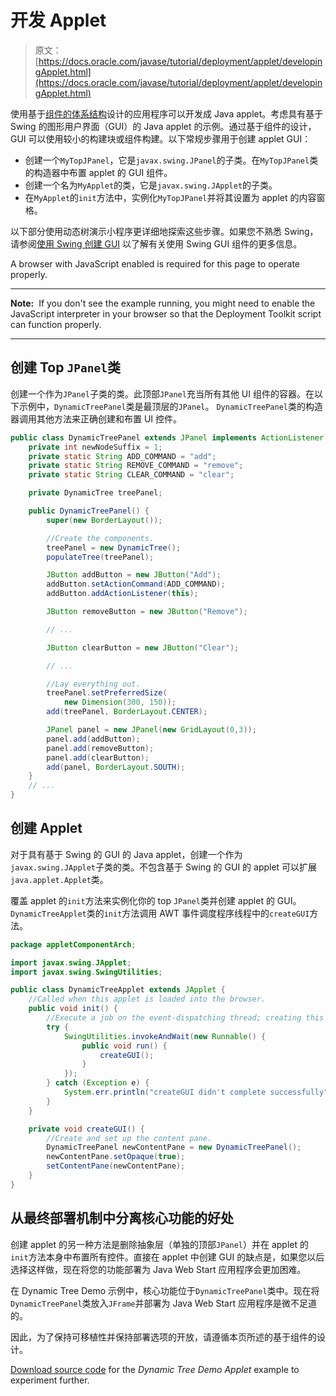 # 开发 Applet

> 原文： [https://docs.oracle.com/javase/tutorial/deployment/applet/developingApplet.html](https://docs.oracle.com/javase/tutorial/deployment/applet/developingApplet.html)

使用基于[组件的体系结构](../index.html#componentBasedArch)设计的应用程序可以开发成 Java applet。考虑具有基于 Swing 的图形用户界面（GUI）的 Java applet 的示例。通过基于组件的设计，GUI 可以使用较小的构建块或组件构建。以下常规步骤用于创建 applet GUI：

*   创建一个`MyTopJPanel`，它是`javax.swing.JPanel`的子类。在`MyTopJPanel`类的构造器中布置 applet 的 GUI 组件。
*   创建一个名为`MyApplet`的类，它是`javax.swing.JApplet`的子类。
*   在`MyApplet`的`init`方法中，实例化`MyTopJPanel`并将其设置为 applet 的内容窗格。

以下部分使用动态树演示小程序更详细地探索这些步骤。如果您不熟悉 Swing，请参阅[使用 Swing 创建 GUI](../../uiswing/index.html) 以了解有关使用 Swing GUI 组件的更多信息。

<noscript>A browser with JavaScript enabled is required for this page to operate properly.</noscript>

* * *

**Note:**  If you don't see the example running, you might need to enable the JavaScript interpreter in your browser so that the Deployment Toolkit script can function properly.

* * *

## 创建 Top `JPanel`类

创建一个作为`JPanel`子类的类。此顶部`JPanel`充当所有其他 UI 组件的容器。在以下示例中，`DynamicTreePanel`类是最顶层的`JPanel`。 `DynamicTreePanel`类的构造器调用其他方法来正确创建和布置 UI 控件。

```java
public class DynamicTreePanel extends JPanel implements ActionListener {
    private int newNodeSuffix = 1;
    private static String ADD_COMMAND = "add";
    private static String REMOVE_COMMAND = "remove";
    private static String CLEAR_COMMAND = "clear";

    private DynamicTree treePanel;

    public DynamicTreePanel() {
        super(new BorderLayout());

        //Create the components.
        treePanel = new DynamicTree();
        populateTree(treePanel);

        JButton addButton = new JButton("Add");
        addButton.setActionCommand(ADD_COMMAND);
        addButton.addActionListener(this);

        JButton removeButton = new JButton("Remove");

        // ...

        JButton clearButton = new JButton("Clear");

        // ...

        //Lay everything out.
        treePanel.setPreferredSize(
            new Dimension(300, 150));
        add(treePanel, BorderLayout.CENTER);

        JPanel panel = new JPanel(new GridLayout(0,3));
        panel.add(addButton);
        panel.add(removeButton); 
        panel.add(clearButton);
        add(panel, BorderLayout.SOUTH);
    }
    // ...
}

```

## 创建 Applet

对于具有基于 Swing 的 GUI 的 Java applet，创建一个作为`javax.swing.JApplet`子类的类。不包含基于 Swing 的 GUI 的 applet 可以扩展`java.applet.Applet`类。

覆盖 applet 的`init`方法来实例化你的 top `JPanel`类并创建 applet 的 GUI。 `DynamicTreeApplet`类的`init`方法调用 AWT 事件调度程序线程中的`createGUI`方法。

```java
package appletComponentArch;

import javax.swing.JApplet;
import javax.swing.SwingUtilities;

public class DynamicTreeApplet extends JApplet {
    //Called when this applet is loaded into the browser.
    public void init() {
        //Execute a job on the event-dispatching thread; creating this applet's GUI.
        try {
            SwingUtilities.invokeAndWait(new Runnable() {
                public void run() {
                    createGUI();
                }
            });
        } catch (Exception e) { 
            System.err.println("createGUI didn't complete successfully");
        }
    }

    private void createGUI() {
        //Create and set up the content pane.
        DynamicTreePanel newContentPane = new DynamicTreePanel();
        newContentPane.setOpaque(true); 
        setContentPane(newContentPane);        
    }        
}

```

## 从最终部署机制中分离核心功能的好处

创建 applet 的另一种方法是删除抽象层（单独的顶部`JPanel`）并在 applet 的`init`方法本身中布置所有控件。直接在 applet 中创建 GUI 的缺点是，如果您以后选择这样做，现在将您的功能部署为 Java Web Start 应用程序会更加困难。

在 Dynamic Tree Demo 示例中，核心功能位于`DynamicTreePanel`类中。现在将`DynamicTreePanel`类放入`JFrame`并部署为 Java Web Start 应用程序是微不足道的。

因此，为了保持可移植性并保持部署选项的开放，请遵循本页所述的基于组件的设计。

[Download source code](examplesIndex.html#ComponentArchDynamicTreeDemo) for the _Dynamic Tree Demo Applet_ example to experiment further.